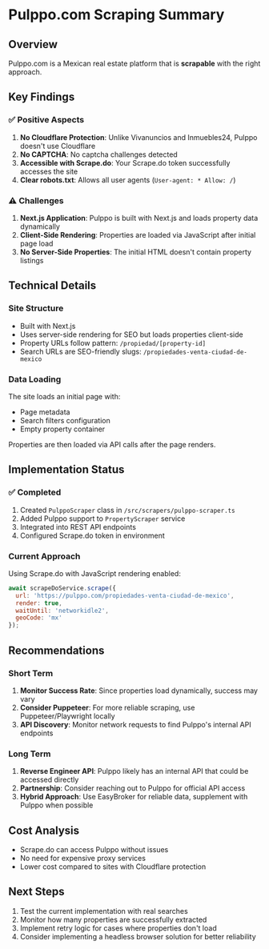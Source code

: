 # Pulppo.com Scraping Summary

## Overview
Pulppo.com is a Mexican real estate platform that is **scrapable** with the right approach.

## Key Findings

### ✅ Positive Aspects
1. **No Cloudflare Protection**: Unlike Vivanuncios and Inmuebles24, Pulppo doesn't use Cloudflare
2. **No CAPTCHA**: No captcha challenges detected
3. **Accessible with Scrape.do**: Your Scrape.do token successfully accesses the site
4. **Clear robots.txt**: Allows all user agents (`User-agent: * Allow: /`)

### ⚠️ Challenges
1. **Next.js Application**: Pulppo is built with Next.js and loads property data dynamically
2. **Client-Side Rendering**: Properties are loaded via JavaScript after initial page load
3. **No Server-Side Properties**: The initial HTML doesn't contain property listings

## Technical Details

### Site Structure
- Built with Next.js
- Uses server-side rendering for SEO but loads properties client-side
- Property URLs follow pattern: `/propiedad/[property-id]`
- Search URLs are SEO-friendly slugs: `/propiedades-venta-ciudad-de-mexico`

### Data Loading
The site loads an initial page with:
- Page metadata
- Search filters configuration
- Empty property container

Properties are then loaded via API calls after the page renders.

## Implementation Status

### ✅ Completed
1. Created `PulppoScraper` class in `/src/scrapers/pulppo-scraper.ts`
2. Added Pulppo support to `PropertyScraper` service
3. Integrated into REST API endpoints
4. Configured Scrape.do token in environment

### Current Approach
Using Scrape.do with JavaScript rendering enabled:
```javascript
await scrapeDoService.scrape({
  url: 'https://pulppo.com/propiedades-venta-ciudad-de-mexico',
  render: true,
  waitUntil: 'networkidle2',
  geoCode: 'mx'
});
```

## Recommendations

### Short Term
1. **Monitor Success Rate**: Since properties load dynamically, success may vary
2. **Consider Puppeteer**: For more reliable scraping, use Puppeteer/Playwright locally
3. **API Discovery**: Monitor network requests to find Pulppo's internal API endpoints

### Long Term
1. **Reverse Engineer API**: Pulppo likely has an internal API that could be accessed directly
2. **Partnership**: Consider reaching out to Pulppo for official API access
3. **Hybrid Approach**: Use EasyBroker for reliable data, supplement with Pulppo when possible

## Cost Analysis
- Scrape.do can access Pulppo without issues
- No need for expensive proxy services
- Lower cost compared to sites with Cloudflare protection

## Next Steps
1. Test the current implementation with real searches
2. Monitor how many properties are successfully extracted
3. Implement retry logic for cases where properties don't load
4. Consider implementing a headless browser solution for better reliability